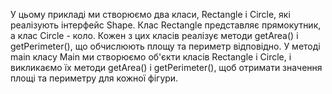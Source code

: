 У цьому прикладі ми створюємо два класи, Rectangle і Circle, які реалізують інтерфейс Shape.
Клас Rectangle представляє прямокутник, а клас Circle - коло. Кожен з цих класів реалізує методи getArea()
і getPerimeter(), що обчислюють площу та периметр відповідно.
У методі main класу Main ми створюємо об'єкти класів Rectangle і Circle, і викликаємо їх методи getArea()
і getPerimeter(), щоб отримати значення площі та периметру для кожної фігури.